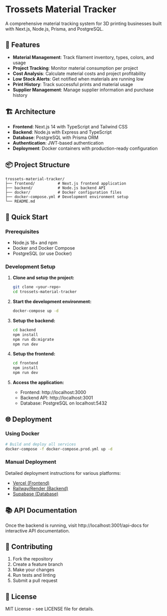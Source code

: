 # Trossets Material Tracker

A comprehensive material tracking system for 3D printing businesses built with Next.js, Node.js, Prisma, and PostgreSQL.

## 🚀 Features

- **Material Management**: Track filament inventory, types, colors, and usage
- **Project Tracking**: Monitor material consumption per project
- **Cost Analysis**: Calculate material costs and project profitability
- **Low Stock Alerts**: Get notified when materials are running low
- **Print History**: Track successful prints and material usage
- **Supplier Management**: Manage supplier information and purchase history

## 🏗️ Architecture

- **Frontend**: Next.js 14 with TypeScript and Tailwind CSS
- **Backend**: Node.js with Express and TypeScript
- **Database**: PostgreSQL with Prisma ORM
- **Authentication**: JWT-based authentication
- **Deployment**: Docker containers with production-ready configuration

## 📦 Project Structure

```
trossets-material-tracker/
├── frontend/          # Next.js frontend application
├── backend/           # Node.js backend API
├── docker/            # Docker configuration files
├── docker-compose.yml # Development environment setup
└── README.md
```

## 🚀 Quick Start

### Prerequisites

- Node.js 18+ and npm
- Docker and Docker Compose
- PostgreSQL (or use Docker)

### Development Setup

1. **Clone and setup the project:**
   ```bash
   git clone <your-repo>
   cd trossets-material-tracker
   ```

2. **Start the development environment:**
   ```bash
   docker-compose up -d
   ```

3. **Setup the backend:**
   ```bash
   cd backend
   npm install
   npm run db:migrate
   npm run dev
   ```

4. **Setup the frontend:**
   ```bash
   cd frontend
   npm install
   npm run dev
   ```

5. **Access the application:**
   - Frontend: http://localhost:3000
   - Backend API: http://localhost:3001
   - Database: PostgreSQL on localhost:5432

## 🌐 Deployment

### Using Docker

```bash
# Build and deploy all services
docker-compose -f docker-compose.prod.yml up -d
```

### Manual Deployment

Detailed deployment instructions for various platforms:
- [Vercel (Frontend)](./docs/deployment/vercel.md)
- [Railway/Render (Backend)](./docs/deployment/railway.md)
- [Supabase (Database)](./docs/deployment/supabase.md)

## 📚 API Documentation

Once the backend is running, visit http://localhost:3001/api-docs for interactive API documentation.

## 🤝 Contributing

1. Fork the repository
2. Create a feature branch
3. Make your changes
4. Run tests and linting
5. Submit a pull request

## 📄 License

MIT License - see LICENSE file for details.
